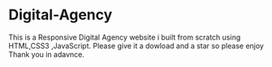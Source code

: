 # Digital-Agency
This is a Responsive Digital Agency website i built from scratch using HTML,CSS3 ,JavaScript.
Please give it a dowload and a star so please enjoy Thank you in adavnce.
